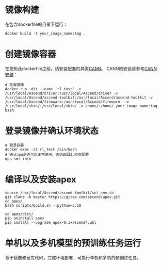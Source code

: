 # 镜像构建

在包含dockerfile的目录下运行：

```shell
docker build -t your_image_name:tag .
```

# 创建镜像容器

在使用此dockerfile之前，请安装配套的昇腾[CANN](https://support.huawei.com/carrier/navi?coltype=software#col=software&detailId=PBI1-265642021&path=PBI1-262732867/PBI1-262735886/PBI1-22892969/PBI1-23710427/PBI1-251168373)。
CANN的安装请参考[CANN安装](../install_guide.md)：

```shell
# 挂载镜像
docker run -dit --name 'rl_test' -v /usr/local/Ascend/driver:/usr/local/Ascend/driver -v /usr/local/Ascend/ascend-toolkit:/usr/local/Ascend/ascend-toolkit -v /usr/local/Ascend/firmware:/usr/local/Ascend/firmware  -v /usr/local/sbin/:/usr/local/sbin/ -v /home/:/home/ your_image_name:tag bash
```

# 登录镜像并确认环境状态

```shell
# 登录容器
docker exec -it rl_test /bin/bash                           
# 确认npu是否可以正常使用，否则返回3.检查配置
npu-smi info
```

# 编译以及安装apex

```shell
source /usr/local/Ascend/ascend-toolkit/set_env.sh 
git clone -b master https://gitee.com/ascend/apex.git
cd apex/
bash scripts/build.sh --python=3.10

cd apex/dist/
pip uninstall apex
pip install --upgrade apex-0.1+ascend*.whl
```

# 单机以及多机模型的预训练任务运行
基于镜像和仓库代码，完成环境部署，可执行单机和多机的预训练任务。
